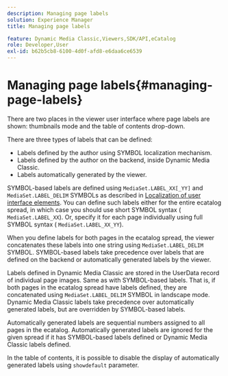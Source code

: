 ```yaml
---
description: Managing page labels
solution: Experience Manager
title: Managing page labels

feature: Dynamic Media Classic,Viewers,SDK/API,eCatalog
role: Developer,User
exl-id: b62b5cb8-6100-4d0f-afd8-e6daa6ce6539
---
```

# Managing page labels{#managing-page-labels}

There are two places in the viewer user interface where page labels are shown: thumbnails mode and the table of contents drop-down.

There are three types of labels that can be defined:

* Labels defined by the author using SYMBOL localization mechanism. 
* Labels defined by the author on the backend, inside Dynamic Media Classic. 
* Labels automatically generated by the viewer.

SYMBOL-based labels are defined using `MediaSet.LABEL_XX[_YY]` and `MediaSet.LABEL_DELIM` SYMBOLs as described in [Localization of user interface elements](../../c-html5-s7-aem-asset-viewers/c-html5-20-ecatalog-viewer-about/c-html5-20-ecatalog-viewer-localization.md#concept-cbfc39344c494eb7b9f6a272cff0cc74). You can define such labels either for the entire ecatalog spread, in which case you should use short SYMBOL syntax ( `MediaSet.LABEL_XX`). Or, specify it for each page individually using full SYMBOL syntax ( `MediaSet.LABEL_XX_YY`).

When you define labels for both pages in the ecatalog spread, the viewer concatenates these labels into one string using `MediaSet.LABEL_DELIM` SYMBOL. SYMBOL-based labels take precedence over labels that are defined on the backend or automatically generated labels by the viewer.

Labels defined in Dynamic Media Classic are stored in the UserData record of individual page images. Same as with SYMBOL-based labels. That is, if both pages in the ecatalog spread have labels defined, they are concatenated using `MediaSet.LABEL_DELIM` SYMBOL in landscape mode. Dynamic Media Classic labels take precedence over automatically generated labels, but are overridden by SYMBOL-based labels.

Automatically generated labels are sequential numbers assigned to all pages in the ecatalog. Automatically generated labels are ignored for the given spread if it has SYMBOL-based labels defined or Dynamic Media Classic labels defined.

In the table of contents, it is possible to disable the display of automatically generated labels using `showdefault` parameter.
